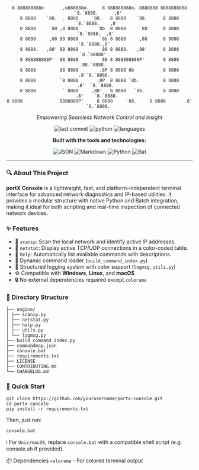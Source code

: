 <div align="center">
 
```
8 888888888o       ,o888888o.     8 888888888o. 8888888 8888888888 `8.`8888.      ,8' 
8 8888    `88.  . 8888     `88.   8 8888    `88.      8 8888        `8.`8888.    ,8'  
8 8888     `88 ,8 8888       `8b  8 8888     `88      8 8888         `8.`8888.  ,8'   
8 8888     ,88 88 8888        `8b 8 8888     ,88      8 8888          `8.`8888.,8'    
8 8888.   ,88' 88 8888         88 8 8888.   ,88'      8 8888           `8.`88888'     
8 888888888P'  88 8888         88 8 888888888P'       8 8888           .88.`8888.     
8 8888         88 8888        ,8P 8 8888`8b           8 8888          .8'`8.`8888.    
8 8888         `8 8888       ,8P  8 8888 `8b.         8 8888         .8'  `8.`8888.   
8 8888          ` 8888     ,88'   8 8888   `8b.       8 8888        .8'    `8.`8888.  
8 8888             `8888888P'     8 8888     `88.     8 8888       .8'      `8.`8888. 
```
 
*Empowering Seamless Network Control and Insight*

![last commit](https://img.shields.io/badge/last%20commit-today-blue)
![python](https://img.shields.io/badge/python-79.9%25-blue)
![languages](https://img.shields.io/badge/languages-2-orange)

**Built with the tools and technologies:**

![JSON](https://img.shields.io/badge/-JSON-000000?style=flat-square&logo=json)
![Markdown](https://img.shields.io/badge/-Markdown-000000?style=flat-square&logo=markdown)
![Python](https://img.shields.io/badge/-Python-3776AB?style=flat-square&logo=python&logoColor=white)
![Bat](https://img.shields.io/badge/-Bat-4EAA25?style=flat-square)

</div>

---

### 🔍 About This Project

**portX Console** is a lightweight, fast, and platform-independent terminal interface for advanced network diagnostics and IP-based utilities. It provides a modular structure with native Python and Batch integration, making it ideal for both scripting and real-time inspection of connected network devices.

### ✨ Features

- 🔎 `scanip`: Scan the local network and identify active IP addresses.
- 📶 `netstat`: Display active TCP/UDP connections in a color-coded table.
- 📄 `help`: Automatically list available commands with descriptions.
- 🧩 Dynamic command loader (`build_command_index.py`)
- 🧠 Structured logging system with color support (`logmsg`, `utils.py`)
- ⚙️ Compatible with **Windows**, **Linux**, and **macOS**
- 🔒 No external dependencies required except `colorama`

### 📁 Directory Structure
```
├── engine/
│ ├── scanip.py
│ ├── netstat.py
│ ├── help.py
│ ├── utils.py
│ └── logmsg.py
├── build_command_index.py
├── commandmap.json
├── console.bat
├── requirements.txt
├── LICENSE
├── CONTRIBUTING.md
└── CHANGELOG.md
```

### 🚀 Quick Start

```
git clone https://github.com/yourusername/portx-console.git
cd portx-console
pip install -r requirements.txt
```

Then, just run:
```
console.bat
```

ℹ️ For `Unix/macOS`, replace `console.bat` with a compatible shell script (e.g. console.sh if provided).

📦 Dependencies
`colorama` - For colored terminal output
